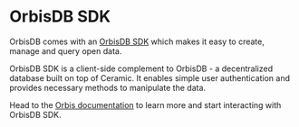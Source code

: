 # OrbisDB SDK

OrbisDB comes with an [OrbisDB SDK](https://github.com/OrbisWeb3/db-sdk) which makes it easy to create, manage and query open data.

OrbisDB SDK is a client-side complement to OrbisDB - a decentralized database built on top of Ceramic. It enables simple user authentication and provides necessary methods to manipulate the data.

Head to the [Orbis documentation](https://github.com/OrbisWeb3/db-sdk) to learn more and start interacting with OrbisDB SDK.

